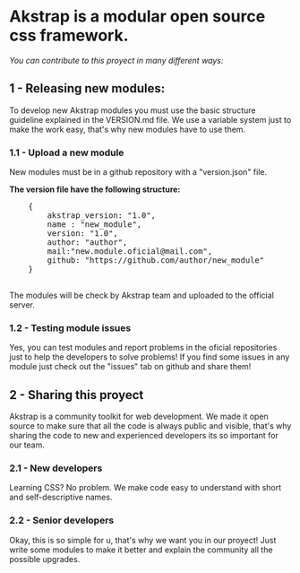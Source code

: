 <h1>Akstrap is a modular open source css framework.</h1>

_You can contribute to this proyect in many different ways:_

<h2> 1 - Releasing new modules:</h2>

<p>
  To develop new Akstrap modules you must use the basic structure guideline explained in the VERSION.md file.
  We use a variable system just to make the work easy, that's why new modules have to use them.
</p>

<h3> 1.1 - Upload a new module</h3>
<p>
  New modules must be in a github repository with a "version.json" file.
  
  **The version file have the following structure:**
  <pre>
    {
        akstrap_version: "1.0",
        name : "new_module",
        version: "1.0",
        author: "author",
        mail:"new.module.oficial@mail.com",
        github: "https://github.com/author/new_module"
    }
  </pre>
  
  The modules will be check by Akstrap team and uploaded to the official server.
 </p>
 
<h3> 1.2 - Testing module issues</h3>
<p>
  Yes, you can test modules and report problems in the oficial repositories just to help the developers to solve problems!
  If you find some issues in any module just check out the "issues" tab on github and share them! 
</p>

<h2> 2 - Sharing this proyect</h2>
<p>
Akstrap is a community toolkit for web development. We made it open source to make sure that all the code is always public and visible, 
that's why sharing the code to new and experienced developers its so important for our team. 
</p>

<h3> 2.1 - New developers</h3>
<p>Learning CSS? No problem. We make code easy to understand with short and self-descriptive names.</p>

<h3> 2.2 - Senior developers</h3>
<p>Okay, this is so simple for u, that's why we want you in our proyect! Just write some modules to make it better and explain the community all the possible upgrades.</p>
